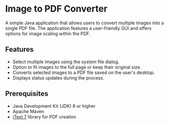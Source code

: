 # Image to PDF Converter

A simple Java application that allows users to convert multiple images into a single PDF file. The application features a user-friendly GUI and offers options for image scaling within the PDF.

## Features

- Select multiple images using the system file dialog.
- Option to fit images to the full page or keep their original size.
- Converts selected images to a PDF file saved on the user's desktop.
- Displays status updates during the process.

## Prerequisites

- Java Development Kit (JDK) 8 or higher
- Apache Maven
- [iText 7](https://itextpdf.com/en/resources/downloads) library for PDF creation

